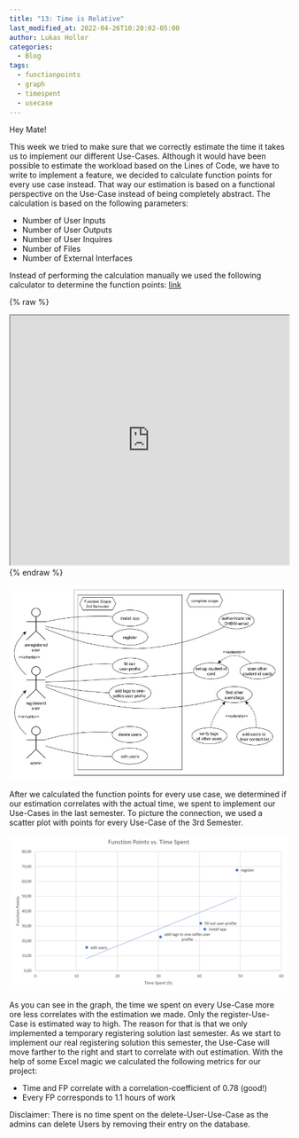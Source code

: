 ```yaml
---
title: "13: Time is Relative"
last_modified_at: 2022-04-26T10:20:02-05:00
author: Lukas Holler
categories:
  - Blog
tags:
  - functionpoints
  - graph
  - timespent
  - usecase
---
```


Hey Mate!

This week we tried to make sure that we correctly estimate the time it takes us to implement our different Use-Cases. Although it would have been possible to estimate the workload based on the Lines of Code, we have to write to implement a feature, we decided to calculate function points for every use case instead. That way our estimation is based on a functional perspective on the Use-Case instead of being completely abstract. 
The calculation is based on the following parameters:

- Number of User Inputs
- Number of User Outputs
- Number of User Inquires
- Number of Files
- Number of External Interfaces

Instead of performing the calculation manually we used the following calculator to determine the function points: [link](http://groups.umd.umich.edu/cis/course.des/cis525/js/f00/harvey/FP_Calc.html?tCountVal=0#FPCalc) 

{% raw %}
<iframe style="width: 100%; height: 450px;" src="https://docs.google.com/spreadsheets/d/e/2PACX-1vSSsadckaVqBLdA9DZbGnziP3yyenmTxh2J9b9lrnEbPYt2yJf_EFk9fl1_9rXvPNPPQMXdvGOh92Gj/pubhtml?widget=true&amp;headers=false"></iframe>
{% endraw %}

![Use-Cases](https://raw.githubusercontent.com/DHBW-Experts/documents/main/UseCases/UseCase-Diagram.jpg)

After we calculated the function points for every use case, we determined if our estimation correlates with the actual time, we spent to implement our Use-Cases in the last semester. To picture the connection, we used a scatter plot with points for every Use-Case of the 3rd Semester.

![Graph](https://raw.githubusercontent.com/DHBW-Experts/documents/main/UseCases/FunctionPointsVsTimeSpent.png)

As you can see in the graph, the time we spent on every Use-Case more ore less correlates with the estimation we made. Only the register-Use-Case is estimated way to high. The reason for that is that we only implemented a temporary registering solution last semester. As we start to implement our real registering solution this semester, the Use-Case will move farther to the right and start to correlate with out estimation.
With the help of some Excel magic we calculated the following metrics for our project:

- Time and FP correlate with a correlation-coefficient of 0.78 (good!)
- Every FP corresponds to 1.1 hours of work 

Disclaimer: There is no time spent on the delete-User-Use-Case as the admins can delete Users by removing their entry on the database.


